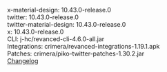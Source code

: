 x-material-design: 10.43.0-release.0  
twitter: 10.43.0-release.0  
twitter-material-design: 10.43.0-release.0  
x: 10.43.0-release.0  
CLI: j-hc/revanced-cli-4.6.0-all.jar  
Integrations: crimera/revanced-integrations-1.19.1.apk  
Patches: crimera/piko-twitter-patches-1.30.2.jar  
[Changelog](https://github.com/crimera/piko/releases/tag/v1.30.2)  
